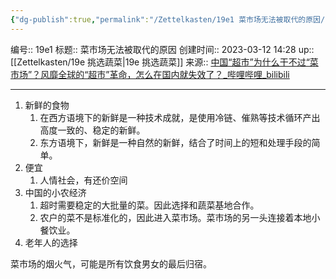 ```yaml
---
{"dg-publish":true,"permalink":"/Zettelkasten/19e1 菜市场无法被取代的原因/","dgPassFrontmatter":true}
---
```


编号:: 19e1
标题:: 菜市场无法被取代的原因
创建时间:: 2023-03-12 14:28
up:: [[Zettelkasten/19e 挑选蔬菜\|19e 挑选蔬菜]]
来源:: [中国“超市”为什么干不过“菜市场”？风靡全球的“超市”革命，怎么在国内就失效了？_哔哩哔哩_bilibili](https://www.bilibili.com/video/BV1LX4y1S7Ac/?spm_id_erom=333.337.search-card.all.click&vd_source=bce798ace50733030b9c7e1eb6a3a349)

---

1. 新鲜的食物
	1. 在西方语境下的新鲜是一种技术成就，是使用冷链、催熟等技术循环产出高度一致的、稳定的新鲜。
	2. 东方语境下，新鲜是一种自然的新鲜，结合了时间上的短和处理手段的简单。
2. 便宜
	1. 人情社会，有还价空间
3. 中国的小农经济
	1. 超时需要稳定的大批量的菜。因此选择和蔬菜基地合作。
	2. 农户的菜不是标准化的，因此进入菜市场。菜市场的另一头连接着本地小餐饮业。
4. 老年人的选择

菜市场的烟火气，可能是所有饮食男女的最后归宿。